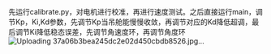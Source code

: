 先运行calibrate.py，对电机进行校准，再进行速度测试。之后直接运行main，调节Kp，Ki,Kd参数，先调节Kp当吊舱能慢慢收敛，再调节对应的Kd降低超调，最后调节Ki降低稳态误差，先调节角速度环，再调节角度环
![Uploading 37a06b3bea245dc2e02d450cbdb8526.jpg…]()
